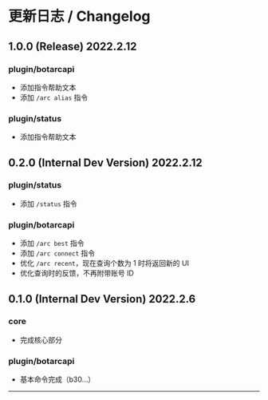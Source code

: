 # 更新日志 / Changelog

## 1.0.0 (Release) 2022.2.12
### plugin/botarcapi
- 添加指令帮助文本
- 添加 `/arc alias` 指令

### plugin/status
- 添加指令帮助文本


## 0.2.0 (Internal Dev Version) 2022.2.12
### plugin/status
- 添加 `/status` 指令

### plugin/botarcapi
- 添加 `/arc best` 指令
- 添加 `/arc connect` 指令
- 优化 `/arc recent`，现在查询个数为 1 时将返回新的 UI
- 优化查询时的反馈，不再附带账号 ID


## 0.1.0 (Internal Dev Version) 2022.2.6
### core
- 完成核心部分

### plugin/botarcapi
- 基本命令完成（b30...）

---
